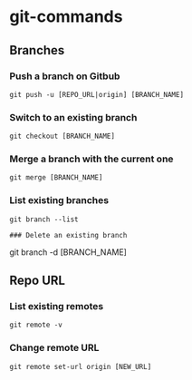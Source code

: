 # git-commands

## Branches
### Push a branch on Gitbub
```
git push -u [REPO_URL|origin] [BRANCH_NAME]
```

### Switch to an existing branch
```
git checkout [BRANCH_NAME]
```

### Merge a branch with the current one
```
git merge [BRANCH_NAME]
```

### List existing branches
```
git branch --list

### Delete an existing branch
```
git branch -d [BRANCH_NAME]

## Repo URL

### List existing remotes
```
git remote -v
```

### Change remote URL
```
git remote set-url origin [NEW_URL]


